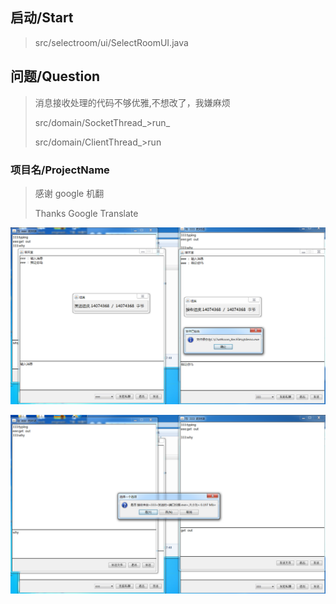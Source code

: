 ## 启动/Start

> src/selectroom/ui/SelectRoomUI.java

## 问题/Question

> 消息接收处理的代码不够优雅,不想改了，我嫌麻烦
>
> src/domain/SocketThread_>run_
>
> src/domain/ClientThread_>run

### 项目名/ProjectName

> 感谢 google 机翻
> 
> Thanks Google Translate

![1](doc/1.png)

![2](doc/2.png)
